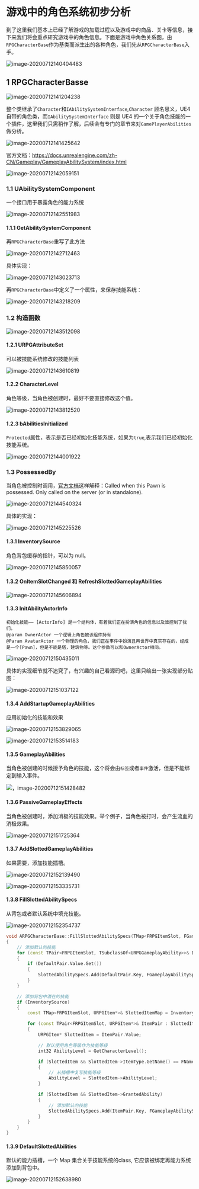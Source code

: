 # 游戏中的角色系统初步分析

到了这里我们基本上已经了解游戏的加载过程以及游戏中的商品、关卡等信息，接下来我们将会重点研究游戏中的角色信息。下面是游戏中角色关系图，由`RPGCharacterBase`作为基类而派生出的各种角色，我们先从`RPGCharacterBase`入手。

![image-20200712140404483](./images/image-20200712140404483.png)

## 1 RPGCharacterBasse

![image-20200712141204238](./images/image-20200712141204238.png)

整个类继承了`Character`和`IAbilitySystemInterface`,`Character` 顾名思义，UE4 自带的角色类，而`IAbilitySystemInterface` 则是 UE4 的一个关于角色技能的一个插件，这里我们只需稍作了解，后续会有专门的章节来对`GamePlayerAbilities` 做分析。

![image-20200712141425642](./images/image-20200712141425642.png)

官方文档：https://docs.unrealengine.com/zh-CN/Gameplay/GameplayAbilitySystem/index.html

![image-20200712142059151](./images/image-20200712142059151.png)

### 1.1 UAbilitySystemComponent

一个接口用于暴露角色的能力系统

![image-20200712142551983](./images/image-20200712142551983.png)

#### 1.1.1 GetAbilitySystemComponent

再`RPGCharacterBase`重写了此方法

![image-20200712142712463](./images/image-20200712142712463.png)

具体实现：

![image-20200712143023713](./images/image-20200712143023713.png)

再`RPGCharacterBase`中定义了一个属性，来保存技能系统：

![image-20200712143218209](./images/image-20200712143218209.png)

### 1.2 构造函数

![image-20200712143512098](./images/image-20200712143512098.png)

#### 1.2.1 URPGAttributeSet

可以被技能系统修改的技能列表

![image-20200712143610819](./images/image-20200712143610819.png)

#### 1.2.2 CharacterLevel

角色等级，当角色被创建时，最好不要直接修改这个值。

![image-20200712143812520](./images/image-20200712143812520.png)

#### 1.2.3 bAbilitiesInitialized

`Protected`属性，表示是否已经初始化技能系统，如果为`true`,表示我们已经初始化技能系统。

![image-20200712144001922](./images/image-20200712144001922.png)

### 1.3 PossessedBy

当角色被控制时调用，[官方文档](https://docs.unrealengine.com/en-US/API/Runtime/Engine/GameFramework/ACharacter/PossessedBy/index.html)这样解释：Called when this Pawn is possessed. Only called on the server (or in standalone).

![image-20200712144540324](./images/image-20200712144540324.png)

具体的实现：

![image-20200712145225526](./images/image-20200712145225526.png)

#### 1.3.1 InventorySource

角色背包缓存的指针，可以为 null。

![image-20200712145850057](./images/image-20200712145850057.png)

#### 1.3.2 OnItemSlotChanged 和 RefreshSlottedGameplayAbilities

![image-20200712145606894](./images/image-20200712145606894.png)

#### 1.3.3 InitAbilityActorInfo

```
初始化技能—— [ActorInfo] 是一个结构体，有着我们正在扮演角色的信息以及谁控制了我们。
@param OwnerActor 一个逻辑上角色被该组件持有
@Param AvatarActor 一个物理的角色，我们正在事件中扮演且再世界中真实存在的，经成是一个[Pawn]，但是不能是塔，建筑物等。这个参数可以和OwnerActor相同。
```

![image-20200712150435011](./images/image-20200712150435011.png)

具体的实现细节就不追究了，有兴趣的自己看源码吧，这里只给出一张实现部分贴图：

![image-20200712151037122](./images/image-20200712151037122.png)

#### 1.3.4 AddStartupGameplayAbilities

应用初始化的技能和效果

![image-20200712153829065](./images/image-20200712153829065.png)

![image-20200712153514183](./images/image-20200712153514183.png)

#### 1.3.5 GameplayAbilities

当角色被创建的时候授予角色的技能，这个将会由`标签`或者`事件`激活，但是不能绑定到输入事件。

![，image-20200712151428482](./images/image-20200712151428482.png)

#### 1.3.6 PassiveGameplayEffects

当角色被创建时，添加消极的技能效果。举个例子，当角色被打时，会产生流血的消极效果。

![image-20200712151725364](./images/image-20200712151725364.png)

#### 1.3.7 AddSlottedGameplayAbilities

如果需要，添加技能插槽。

![image-20200712152139490](./images/image-20200712152139490.png)

![image-20200712153335731](./images/image-20200712153335731.png)

#### 1.3.8 FillSlottedAbilitySpecs

从背包或者默认系统中填充技能。

![image-20200712152354737](./images/image-20200712152354737.png)

```c++
void ARPGCharacterBase::FillSlottedAbilitySpecs(TMap<FRPGItemSlot, FGameplayAbilitySpec>& SlottedAbilitySpecs)
{
	// 添加默认的技能
	for (const TPair<FRPGItemSlot, TSubclassOf<URPGGameplayAbility>>& DefaultPair : DefaultSlottedAbilities)
	{
		if (DefaultPair.Value.Get())
		{
			SlottedAbilitySpecs.Add(DefaultPair.Key, FGameplayAbilitySpec(DefaultPair.Value, GetCharacterLevel(), INDEX_NONE, this));
		}
	}

	// 添加背包中潜在的技能
	if (InventorySource)
	{
		const TMap<FRPGItemSlot, URPGItem*>& SlottedItemMap = InventorySource->GetSlottedItemMap();

		for (const TPair<FRPGItemSlot, URPGItem*>& ItemPair : SlottedItemMap)
		{
			URPGItem* SlottedItem = ItemPair.Value;

			// 默认使用角色等级作为技能等级
			int32 AbilityLevel = GetCharacterLevel();

			if (SlottedItem && SlottedItem->ItemType.GetName() == FName(TEXT("Weapon")))
			{
				// 从插槽中复写技能等级
				AbilityLevel = SlottedItem->AbilityLevel;
			}

			if (SlottedItem && SlottedItem->GrantedAbility)
			{
				// 添加默认的技能
				SlottedAbilitySpecs.Add(ItemPair.Key, FGameplayAbilitySpec(SlottedItem->GrantedAbility, AbilityLevel, INDEX_NONE, SlottedItem));
			}
		}
	}
}
```



#### 1.3.9 DefaultSlottedAbilities

默认的能力插槽，一个 Map 集合关于技能系统的class, 它应该被绑定再能力系统添加到背包中。

![image-20200712152638980](./images/image-20200712152638980.png)